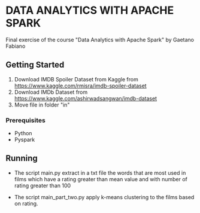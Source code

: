 # DATA ANALYTICS WITH APACHE SPARK

Final exercise of the course "Data Analytics with Apache Spark" by Gaetano Fabiano


## Getting Started
1. Download IMDB Spoiler Dataset from Kaggle from https://www.kaggle.com/rmisra/imdb-spoiler-dataset
2. Download IMDb Dataset from https://www.kaggle.com/ashirwadsangwan/imdb-dataset
3. Move file in folder "in"

### Prerequisites
* Python
* Pyspark

## Running
* The script main.py extract in a txt file the words that are most used in films which have a rating greater than mean value and with number of rating greater than 100

* The script main_part_two.py apply k-means clustering to the films based on rating. 
